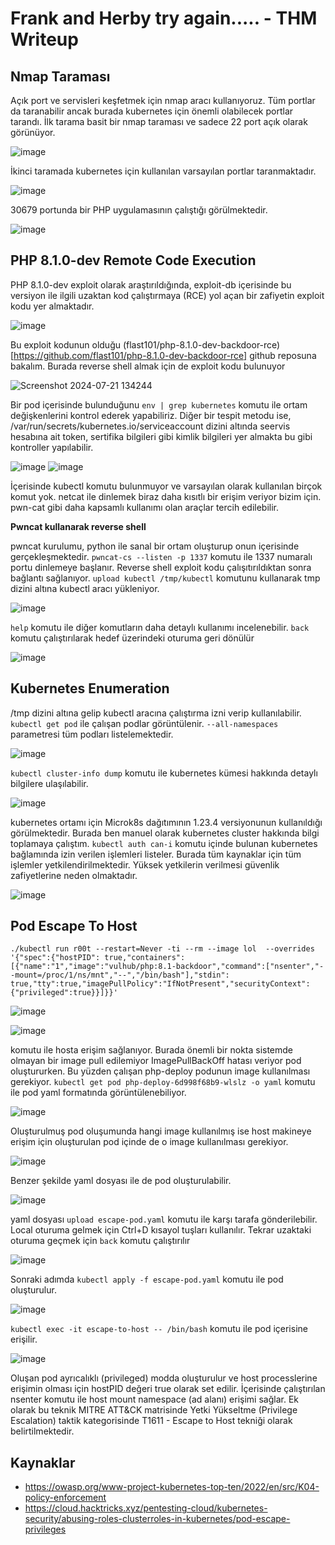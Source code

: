 # Frank and Herby try again..... - THM Writeup
## Nmap Taraması
Açık port ve servisleri keşfetmek için nmap aracı kullanıyoruz. Tüm portlar da taranabilir ancak burada kubernetes için önemli olabilecek portlar tarandı. İlk tarama basit bir nmap taraması ve sadece 22 port açık olarak görünüyor.

![image](https://github.com/user-attachments/assets/326b2bf8-8ae5-4ce3-ad04-4a10fabacf64)

İkinci taramada kubernetes için kullanılan varsayılan portlar taranmaktadır.

![image](https://github.com/user-attachments/assets/b4b6f79c-224c-4b16-998a-4c895b9c3769)

30679 portunda bir PHP uygulamasının çalıştığı görülmektedir. 

![image](https://github.com/user-attachments/assets/b6534197-37a6-4bc0-9fb0-12677028f478)

## PHP 8.1.0-dev Remote Code Execution

PHP 8.1.0-dev exploit olarak araştırıldığında, exploit-db içerisinde bu versiyon ile ilgili uzaktan kod çalıştırmaya (RCE) yol açan bir zafiyetin exploit kodu yer almaktadır.

![image](https://github.com/user-attachments/assets/810c2bfd-d8eb-4a0c-a00d-2b0e6d14f8f3)

Bu exploit kodunun olduğu (flast101/php-8.1.0-dev-backdoor-rce)[https://github.com/flast101/php-8.1.0-dev-backdoor-rce] github reposuna bakalım. Burada reverse shell almak için de exploit kodu bulunuyor 

![Screenshot 2024-07-21 134244](https://github.com/user-attachments/assets/6bac4f8e-de7d-43e5-8759-ef321a6adaa0)

Bir pod içerisinde bulunduğunu `env | grep kubernetes` komutu ile ortam değişkenlerini kontrol ederek yapabiliriz. Diğer bir tespit metodu ise, /var/run/secrets/kubernetes.io/serviceaccount dizini altında seervis hesabına ait token, sertifika bilgileri gibi kimlik bilgileri yer almakta bu gibi kontroller yapılabilir.

![image](https://github.com/user-attachments/assets/7a892395-b19b-41bb-b00c-d3fb12ba2dff)
![image](https://github.com/user-attachments/assets/ef5b0afe-d70d-4c4e-8f64-d56c2916d346)


İçerisinde kubectl komutu bulunmuyor ve varsayılan olarak kullanılan birçok komut yok. netcat ile dinlemek biraz daha kısıtlı bir erişim veriyor bizim için. pwn-cat gibi daha kapsamlı kullanımı olan araçlar tercih edilebilir.

**Pwncat kullanarak reverse shell**

pwncat kurulumu, python ile sanal bir ortam oluşturup onun içerisinde gerçekleşmektedir. `pwncat-cs --listen -p 1337` komutu ile 1337 numaralı portu dinlemeye başlanır. Reverse shell exploit kodu çalışıtırıldıktan sonra bağlantı sağlanıyor. `upload kubectl /tmp/kubectl` komutunu kullanarak tmp dizini altına kubectl aracı yükleniyor.

![image](https://github.com/user-attachments/assets/f2205d0f-1f58-465e-b8c0-a3df7b617338)

`help` komutu ile diğer komutların daha detaylı kullanımı incelenebilir. `back` komutu çalıştırılarak hedef üzerindeki oturuma geri dönülür

![image](https://github.com/user-attachments/assets/8fcc79d5-9ad2-4c0f-a60b-86e7f01e2c0f)

## Kubernetes Enumeration

/tmp dizini altına gelip kubectl aracına çalıştırma izni verip kullanılabilir. `kubectl get pod` ile çalışan podlar görüntülenir. `--all-namespaces` parametresi tüm podları listelemektedir.

![image](https://github.com/user-attachments/assets/a70d363b-555a-4f06-9ce4-c08679859950)

`kubectl cluster-info dump` komutu ile kubernetes kümesi hakkında detaylı bilgilere ulaşılabilir.

![image](https://github.com/user-attachments/assets/dbbca957-43dc-4e37-880c-516c69d3ef92)

kubernetes ortamı için Microk8s dağıtımının 1.23.4 versiyonunun kullanıldığı görülmektedir. Burada ben manuel olarak kubernetes cluster hakkında bilgi toplamaya çalıştım. `kubectl auth can-i` komutu içinde bulunan kubernetes bağlamında izin verilen işlemleri listeler. Burada tüm kaynaklar için tüm işlemler yetkilendirilmektedir. Yüksek yetkilerin verilmesi güvenlik zafiyetlerine neden olmaktadır.

![image](https://github.com/user-attachments/assets/36032946-1414-4f7d-9408-02cd819e096c)

## Pod Escape To Host

`./kubectl run r00t --restart=Never -ti --rm --image lol  --overrides '{"spec":{"hostPID": true,"containers":[{"name":"1","image":"vulhub/php:8.1-backdoor","command":["nsenter","--mount=/proc/1/ns/mnt","--","/bin/bash"],"stdin": true,"tty":true,"imagePullPolicy":"IfNotPresent","securityContext":{"privileged":true}}]}}'`

![image](https://github.com/user-attachments/assets/02850eff-89f7-426f-b1ee-1f068cbf3c64)

![image](https://github.com/user-attachments/assets/3dd8957c-988e-4142-8984-493f351e1288)

komutu ile hosta erişim sağlanıyor. Burada önemli bir nokta sistemde olmayan bir image pull edilemiyor ImagePullBackOff hatası veriyor pod oluştururken. Bu yüzden çalışan php-deploy podunun image kullanılması gerekiyor.
`kubectl get pod php-deploy-6d998f68b9-wlslz -o yaml` komutu ile pod yaml formatında görüntülenebiliyor.

![image](https://github.com/user-attachments/assets/7f7cf486-a134-4935-8af0-1f16e7d7da91)

Oluşturulmuş pod oluşumunda hangi image kullanılmış ise host makineye erişim için oluşturulan pod içinde de o image kullanılması gerekiyor.

![image](https://github.com/user-attachments/assets/510c4bb8-f01b-417a-ac72-36973f8b3425)

Benzer şekilde yaml dosyası ile de pod oluşturulabilir. 

![image](https://github.com/user-attachments/assets/585a9f32-2043-4f60-bc26-8640eebe0f7d)

yaml dosyası `upload escape-pod.yaml` komutu ile karşı tarafa gönderilebilir. Local oturuma gelmek için Ctrl+D kısayol tuşları kullanılır. Tekrar uzaktaki oturuma geçmek için `back` komutu çalıştırılır

![image](https://github.com/user-attachments/assets/e44e6f69-9515-4af1-b44a-fee11d74d093)

Sonraki adımda `kubectl apply -f escape-pod.yaml` komutu ile pod oluşturulur.

![image](https://github.com/user-attachments/assets/30042a35-ea38-4d26-98e2-11835474b74c)

`kubectl exec -it escape-to-host -- /bin/bash` komutu ile pod içerisine erişilir.

![image](https://github.com/user-attachments/assets/de2db445-7cc6-4ec0-92c5-c232908d2b9c)

Oluşan pod ayrıcalıklı (privileged) modda oluşturulur ve host processlerine erişimin olması için hostPID değeri true olarak set edilir. İçerisinde çalıştırılan nsenter komutu ile host mount namespace (ad alanı) erişimi sağlar.
Ek olarak bu teknik MITRE ATT&CK matrisinde Yetki Yükseltme (Privilege Escalation) taktik kategorisinde T1611 - Escape to Host tekniği olarak belirtilmektedir.

## Kaynaklar
- https://owasp.org/www-project-kubernetes-top-ten/2022/en/src/K04-policy-enforcement
- https://cloud.hacktricks.xyz/pentesting-cloud/kubernetes-security/abusing-roles-clusterroles-in-kubernetes/pod-escape-privileges
